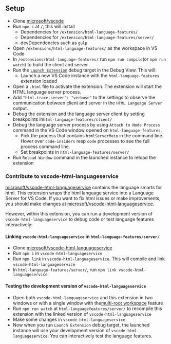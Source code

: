 ## Setup

- Clone [microsoft/vscode](https://github.com/microsoft/vscode)
- Run `npm i` at `/`, this will install
	- Dependencies for `/extension/html-language-features/`
	- Dependencies for `/extension/html-language-features/server/`
	- devDependencies such as `gulp`
- Open `/extensions/html-language-features/` as the workspace in VS Code
- In `/extensions/html-language-features/` run `npm run compile`(or `npm run watch`) to build the client and server
- Run the [`Launch Extension`](https://github.com/microsoft/vscode/blob/master/extensions/html-language-features/.vscode/launch.jsonc) debug target in the Debug View. This will:
	- Launch a new VS Code instance with the `html-language-features` extension loaded
- Open a `.html` file to activate the extension. The extension will start the HTML language server process.
- Add `"html.trace.server": "verbose"` to the settings to observe the communication between client and server in the `HTML Language Server` output.
- Debug the extension and the language server client by setting breakpoints in`html-language-features/client/`
- Debug the language server process by using `Attach to Node Process` command in the  VS Code window opened on `html-language-features`.
  - Pick the process that contains `htmlServerMain` in the command line. Hover over `code-insiders` resp `code` processes to see the full process command line.
  - Set breakpoints in `html-language-features/server/`
- Run `Reload Window` command in the launched instance to reload the extension

### Contribute to vscode-html-languageservice

[microsoft/vscode-html-languageservice](https://github.com/microsoft/vscode-html-languageservice) contains the language smarts for html.
This extension wraps the html language service into a Language Server for VS Code.
If you want to fix html issues or make improvements, you should make changes at [microsoft/vscode-html-languageservice](https://github.com/microsoft/vscode-html-languageservice).

However, within this extension, you can run a development version of `vscode-html-languageservice` to debug code or test language features interactively:

#### Linking `vscode-html-languageservice` in `html-language-features/server/`

- Clone [microsoft/vscode-html-languageservice](https://github.com/microsoft/vscode-html-languageservice)
- Run `npm i` in `vscode-html-languageservice`
- Run `npm link` in `vscode-html-languageservice`. This will compile and link `vscode-html-languageservice`
- In `html-language-features/server/`, run `npm link vscode-html-languageservice`

#### Testing the development version of `vscode-html-languageservice`

- Open both `vscode-html-languageservice` and this extension in two windows or with a single window with the[multi-root workspace](https://code.visualstudio.com/docs/editor/multi-root-workspaces) feature
- Run `npm run watch` at `html-languagefeatures/server/` to recompile this extension with the linked version of `vscode-html-languageservice`
- Make some changes in `vscode-html-languageservice`
- Now when you run `Launch Extension` debug target, the launched instance will use your development version of `vscode-html-languageservice`. You can interactively test the language features.
